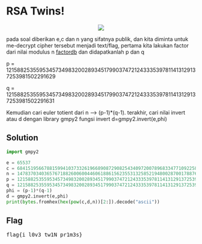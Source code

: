 <h1>RSA Twins!</h1>
<p align="center">
	<img src="https://github.com/enomarozi/RSA-CTF-Writeup/blob/master/RSA/Image/RSA%20Twins!.png">
</p>
<p>pada soal diberikan e,c dan n yang sifatnya publik, dan kita diminta untuk me-decrypt cipher tersebut menjadi text/flag,
	pertama kita lakukan factor dari nilai modulus n <a href="factordb.com">factordb</a> dan didapatkanlah p dan q</p>
<p>p = 121588253559534573498320028934517990374721243335397811413129137253981502291629</p>
<p>q = 121588253559534573498320028934517990374721243335397811413129137253981502291631</p>
<p>Kemudian cari euler totient dari n --> (p-1)*(q-1). terakhir, 
	cari nilai invert atau d dengan library gmpy2 fungsi invert d=gmpy2.invert(e,phi)</p>

<b><h2>Solution</h2></b>
```python
import gmpy2

e = 65537
c = 684151956678815994103733261966890872908254340972007896833477109225858676207046453897176861126186570268646592844185948487733725335274498844684380516667587
n = 14783703403657671882600600446061886156235531325852194800287001788765221084107631153330658325830443132164971084137462046607458019775851952933254941568056899
p = 121588253559534573498320028934517990374721243335397811413129137253981502291629 #factordb
q = 121588253559534573498320028934517990374721243335397811413129137253981502291631 #factordb
phi = (p-1)*(q-1) 
d = gmpy2.invert(e,phi)
print(bytes.fromhex(hex(pow(c,d,n))[2:]).decode("ascii"))
```
<b><h2>Flag</h2></b>
<pre>flag{i_l0v3_tw1N_pr1m3s}</pre>
